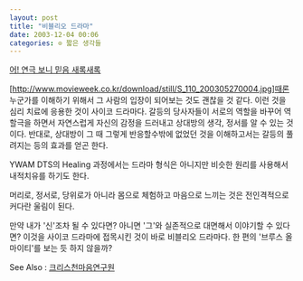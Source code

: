 ```yaml
---
layout: post
title: "비블리오 드라마"
date: 2003-12-04 00:06
categories: ⊙ 짧은 생각들
---
```


[어! 연극 보니 믿음 새록새록](http://newsnjoy.co.kr/page.html?news_part=education&news_code=&news_no=6449)

[http://www.movieweek.co.kr/download/still/S_110_200305270004.jpg]때론 누군가를 이해하기 위해서 그 사람의 입장이 되어보는 것도 괜찮을 것 같다. 이런 것을 심리 치료에 응용한 것이 사이코 드라마다. 갈등의 당사자들이 서로의 역할을 바꾸어 역할극을 하면서 자연스럽게 자신의 감정을 드러내고 상대방의 생각, 정서를 알 수 있는 것이다. 반대로, 상대방이 그 때 그렇게 반응할수밖에 없었던 것을 이해하고서는 갈등의 풀려지는 등의 효과를 얻곤 한다. 

YWAM DTS의 Healing 과정에서는 드라마 형식은 아니지만 비슷한 원리를 사용해서 내적치유를 하기도 한다. 

머리로, 정서로, 당위로가 아니라 몸으로 체험하고 마음으로 느끼는 것은 전인격적으로 커다란 울림이 된다.

만약 내가 '신'조차 될 수 있다면? 아니면 '그'와 실존적으로 대면해서 이야기할 수 있다면? 이것을 사이코 드라마에 접목시킨 것이 바로 비블리오 드라마다. 한 편의 '브루스 올마이티'를 보는 듯 하지 않을까?

See Also : [크리스천마음연구원](http://www.soul-healing.org)

       
